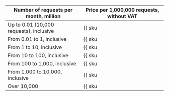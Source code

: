 | Number of requests per month, million | Price per 1,000,000 requests, without VAT |
| --- | --- |
| Up to 0.01 (10,000 requests), inclusive | {{ sku|USD|sws.requests.v1|string }} |
| From 0.01 to 1, inclusive | {{ sku|USD|sws.requests.v1|pricingRate.0.01|string }} |
| From 1 to 10, inclusive | {{ sku|USD|sws.requests.v1|pricingRate.1|string }} |
| From 10 to 100, inclusive | {{ sku|USD|sws.requests.v1|pricingRate.10|string }} |
| From 100 to 1,000, inclusive | {{ sku|USD|sws.requests.v1|pricingRate.100|string }} |
| From 1,000 to 10,000, inclusive | {{ sku|USD|sws.requests.v1|pricingRate.1000|string }} |
| Over 10,000 | {{ sku|USD|sws.requests.v1|pricingRate.10000|string }} |